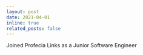 ```yaml
---
layout: post
date: 2021-04-01
inline: true
related_posts: false
---
```


Joined Profecia Links as a Junior Software Engineer